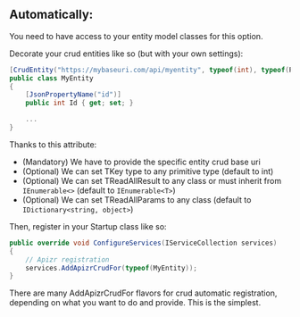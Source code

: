 ﻿<h2 id="crud-automatically">
Automatically:
</h2>

You need to have access to your entity model classes for this option.

Decorate your crud entities like so (but with your own settings):
```csharp
[CrudEntity("https://mybaseuri.com/api/myentity", typeof(int), typeof(PagedResult<>), typeof(ReadAllUsersParams))]
public class MyEntity
{
    [JsonPropertyName("id")]
    public int Id { get; set; }

    ...
}
```

Thanks to this attribute:
- (Mandatory) We have to provide the specific entity crud base uri
- (Optional) We can set TKey type to any primitive type (default to int)
- (Optional) We can set TReadAllResult to any class or must inherit from ```IEnumerable<>``` (default to ```IEnumerable<T>```)
- (Optional) We can set TReadAllParams to any class (default to ```IDictionary<string, object>```)

Then, register in your Startup class like so:
```csharp
public override void ConfigureServices(IServiceCollection services)
{
    // Apizr registration
    services.AddApizrCrudFor(typeof(MyEntity));
}
```

There are many AddApizrCrudFor flavors for crud automatic registration, depending on what you want to do and provide.
This is the simplest.
